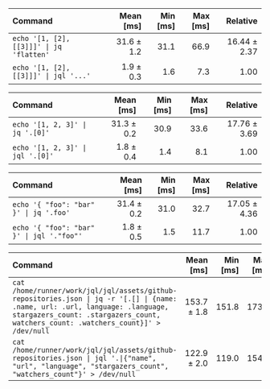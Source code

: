 | Command | Mean [ms] | Min [ms] | Max [ms] | Relative |
|:---|---:|---:|---:|---:|
| `echo '[1, [2], [[3]]]' \| jq 'flatten'` | 31.6 ± 1.2 | 31.1 | 66.9 | 16.44 ± 2.37 |
| `echo '[1, [2], [[3]]]' \| jql '...'` | 1.9 ± 0.3 | 1.6 | 7.3 | 1.00 |

| Command | Mean [ms] | Min [ms] | Max [ms] | Relative |
|:---|---:|---:|---:|---:|
| `echo '[1, 2, 3]' \| jq '.[0]'` | 31.3 ± 0.2 | 30.9 | 33.6 | 17.76 ± 3.69 |
| `echo '[1, 2, 3]' \| jql '.[0]'` | 1.8 ± 0.4 | 1.4 | 8.1 | 1.00 |

| Command | Mean [ms] | Min [ms] | Max [ms] | Relative |
|:---|---:|---:|---:|---:|
| `echo '{ "foo": "bar" }' \| jq '.foo'` | 31.4 ± 0.2 | 31.0 | 32.7 | 17.05 ± 4.36 |
| `echo '{ "foo": "bar" }' \| jql '."foo"'` | 1.8 ± 0.5 | 1.5 | 11.7 | 1.00 |

| Command | Mean [ms] | Min [ms] | Max [ms] | Relative |
|:---|---:|---:|---:|---:|
| `cat /home/runner/work/jql/jql/assets/github-repositories.json \| jq -r '[.[] \| {name: .name, url: .url, language: .language, stargazers_count: .stargazers_count, watchers_count: .watchers_count}]' > /dev/null` | 153.7 ± 1.8 | 151.8 | 173.0 | 1.25 ± 0.03 |
| `cat /home/runner/work/jql/jql/assets/github-repositories.json \| jql '.\|{"name", "url", "language", "stargazers_count", "watchers_count"}' > /dev/null` | 122.9 ± 2.0 | 119.0 | 154.4 | 1.00 |

